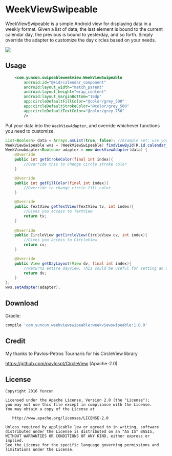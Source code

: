 # WeekViewSwipeable

WeekViewSwipeable is a simple Android view for displaying data in a weekly format. Given a list of data, the last element is bound to the current calendar day, the previous is bound to yesterday, and so forth. Simply override the adapter to customize the day circles based on your needs.

![](wvswipeableanim.gif)

Usage
-----

```xml
    <com.yuncun.swipeableweekview.WeekViewSwipeable
        android:id="@+id/calendar_component"
        android:layout_width="match_parent"
        android:layout_height="wrap_content"
        android:layout_marginBottom="16dp"
        app:circleDefaultFillColor="@color/grey_500"
        app:circleDefaultStrokeColor="@color/grey_500"
        app:circleDefaultTextColor="@color/grey_750"
        />
```

Put your data into the `WeekViewAdapter`, and override whichever functions you need to customize.

```java
List<Boolean> data = Arrays.asList(true, false); //Example set; use your own List<T> here
WeekViewSwipeable wvs = (WeekViewSwipeable) findViewById(R.id.calendar_component);
WeekViewAdapter<Boolean> adapter = new WeekViewAdapter(data) {
    @Override
    public int getStrokeColor(final int index){
        //Override this to change circle stroke color
    }

    @Override
    public int getFillColor(final int index){
        //Override to change circle fill color
    }

    @Override
    public TextView getTextView(TextView tv, int index){
        //Gives you access to TextView
        return tv;
    }
    
    @Override
    public CircleView getCircleView(CircleView cv, int index){
        //Gives you access to CircleView
        return cv;
    }

    @Override
    public View getDayLayout(View dv, final int index){
        //Returns entire dayview. This could be useful for setting an onclicklistener, for example
        return dv;
    }
};
wvs.setAdapter(adapter);
```
Download
--------

Gradle:

```groovy
compile 'com.yuncun.weekviewswipeable:weekviewswipeable:1.0.0'

```

Credit
--------

My thanks to Pavlos-Petros Tournaris for his CircleView library

https://github.com/pavlospt/CircleView  (Apache-2.0)

License
--------

    Copyright 2016 Yuncun

    Licensed under the Apache License, Version 2.0 (the "License");
    you may not use this file except in compliance with the License.
    You may obtain a copy of the License at

       http://www.apache.org/licenses/LICENSE-2.0

    Unless required by applicable law or agreed to in writing, software
    distributed under the License is distributed on an "AS IS" BASIS,
    WITHOUT WARRANTIES OR CONDITIONS OF ANY KIND, either express or implied.
    See the License for the specific language governing permissions and
    limitations under the License.
